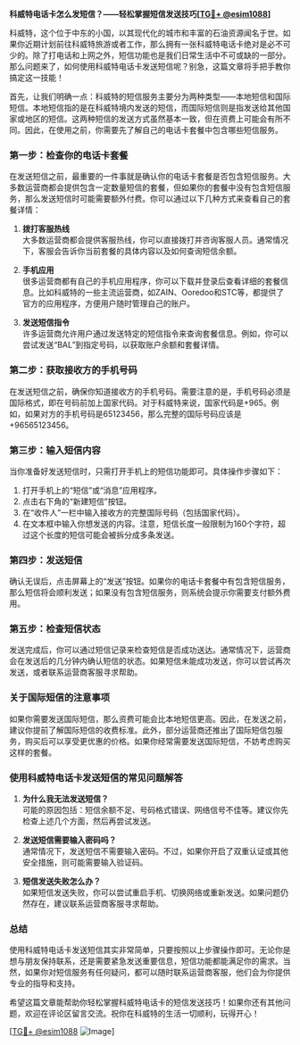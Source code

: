 **科威特电话卡怎么发短信？——轻松掌握短信发送技巧[[TG💪+ @esim1088](https://t.me/s/esim1088)]**

科威特，这个位于中东的小国，以其现代化的城市和丰富的石油资源闻名于世。如果你近期计划前往科威特旅游或者工作，那么拥有一张科威特电话卡绝对是必不可少的。除了打电话和上网之外，短信功能也是我们日常生活中不可或缺的一部分。那么问题来了，如何使用科威特电话卡发送短信呢？别急，这篇文章将手把手教你搞定这一技能！

首先，让我们明确一点：科威特的短信服务主要分为两种类型——本地短信和国际短信。本地短信指的是在科威特境内发送的短信，而国际短信则是指发送给其他国家或地区的短信。这两种短信的发送方式虽然基本一致，但在资费上可能会有所不同。因此，在使用之前，你需要先了解自己的电话卡套餐中包含哪些短信服务。

### **第一步：检查你的电话卡套餐**
在发送短信之前，最重要的一件事就是确认你的电话卡套餐是否包含短信服务。大多数运营商都会提供包含一定数量短信的套餐，但如果你的套餐中没有包含短信服务，那么发送短信时可能需要额外付费。你可以通过以下几种方式来查看自己的套餐详情：

1. **拨打客服热线**  
   大多数运营商都会提供客服热线，你可以直接拨打并咨询客服人员。通常情况下，客服会告诉你当前套餐的具体内容以及如何查询短信余额。

2. **手机应用**  
   很多运营商都有自己的手机应用程序，你可以下载并登录后查看详细的套餐信息。比如科威特的一些主流运营商，如ZAIN、Ooredoo和STC等，都提供了官方的应用程序，方便用户随时管理自己的账户。

3. **发送短信指令**  
   许多运营商允许用户通过发送特定的短信指令来查询套餐信息。例如，你可以尝试发送“BAL”到指定号码，以获取账户余额和套餐详情。

### **第二步：获取接收方的手机号码**
在发送短信之前，确保你知道接收方的手机号码。需要注意的是，手机号码必须是国际格式，即在号码前加上国家代码。对于科威特来说，国家代码是+965。例如，如果对方的手机号码是65123456，那么完整的国际号码应该是+96565123456。

### **第三步：输入短信内容**
当你准备好发送短信时，只需打开手机上的短信功能即可。具体操作步骤如下：

1. 打开手机上的“短信”或“消息”应用程序。
2. 点击右下角的“新建短信”按钮。
3. 在“收件人”一栏中输入接收方的完整国际号码（包括国家代码）。
4. 在文本框中输入你想发送的内容。注意，短信长度一般限制为160个字符，超过这个长度的短信可能会被拆分成多条发送。

### **第四步：发送短信**
确认无误后，点击屏幕上的“发送”按钮。如果你的电话卡套餐中有包含短信服务，那么短信将会顺利发送；如果没有包含短信服务，则系统会提示你需要支付额外费用。

### **第五步：检查短信状态**
发送完成后，你可以通过短信记录来检查短信是否成功送达。通常情况下，运营商会在发送后的几分钟内确认短信的状态。如果短信未能成功发送，你可以尝试再次发送，或者联系运营商客服寻求帮助。

### **关于国际短信的注意事项**
如果你需要发送国际短信，那么资费可能会比本地短信更高。因此，在发送之前，建议你提前了解国际短信的收费标准。此外，部分运营商还推出了国际短信包服务，购买后可以享受更优惠的价格。如果你经常需要发送国际短信，不妨考虑购买这样的套餐。

### **使用科威特电话卡发送短信的常见问题解答**
1. **为什么我无法发送短信？**  
   可能的原因包括：短信余额不足、号码格式错误、网络信号不佳等。建议你先检查上述几个方面，然后再尝试发送。

2. **发送短信需要输入密码吗？**  
   通常情况下，发送短信不需要输入密码。不过，如果你开启了双重认证或其他安全措施，则可能需要输入验证码。

3. **短信发送失败怎么办？**  
   如果短信发送失败，你可以尝试重启手机、切换网络或重新发送。如果问题仍然存在，建议联系运营商客服寻求帮助。

### **总结**
使用科威特电话卡发送短信其实非常简单，只要按照以上步骤操作即可。无论你是想与朋友保持联系，还是需要紧急发送重要信息，短信功能都能满足你的需求。当然，如果你对短信服务有任何疑问，都可以随时联系运营商客服，他们会为你提供专业的指导和支持。

希望这篇文章能帮助你轻松掌握科威特电话卡的短信发送技巧！如果你还有其他问题，欢迎在评论区留言交流。祝你在科威特的生活一切顺利，玩得开心！

[[TG💪+ @esim1088](https://t.me/s/esim1088) ![Image](https://i.postimg.cc/4NQfJmqS/Snipaste-2025-05-13-00-14-12.png)]